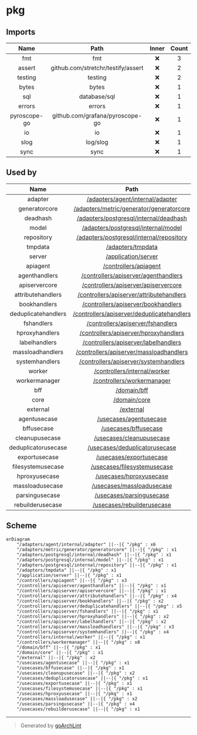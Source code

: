 # pkg

## Imports

|     Name     |                Path                | Inner | Count |
|:------------:|:----------------------------------:|:-----:|:-----:|
|     fmt      |                fmt                 |  ❌   |   3   |
|    assert    | github.com/stretchr/testify/assert |  ❌   |   2   |
|   testing    |              testing               |  ❌   |   2   |
|    bytes     |               bytes                |  ❌   |   1   |
|     sql      |            database/sql            |  ❌   |   1   |
|    errors    |               errors               |  ❌   |   1   |
| pyroscope-go |  github.com/grafana/pyroscope-go   |  ❌   |   1   |
|      io      |                 io                 |  ❌   |   1   |
|     slog     |              log/slog              |  ❌   |   1   |
|     sync     |                sync                |  ❌   |   1   |

## Used by

|        Name         |                                            Path                                            |
|:-------------------:|:------------------------------------------------------------------------------------------:|
|       adapter       |           [/adapters/agent/internal/adapter](adapters/agent/internal/adapter.md)           |
|    generatorcore    |   [/adapters/metric/generator/generatorcore](adapters/metric/generator/generatorcore.md)   |
|      deadhash       |     [/adapters/postgresql/internal/deadhash](adapters/postgresql/internal/deadhash.md)     |
|        model        |        [/adapters/postgresql/internal/model](adapters/postgresql/internal/model.md)        |
|     repository      |   [/adapters/postgresql/internal/repository](adapters/postgresql/internal/repository.md)   |
|       tmpdata       |                          [/adapters/tmpdata](adapters/tmpdata.md)                          |
|       server        |                        [/application/server](application/server.md)                        |
|      apiagent       |                      [/controllers/apiagent](controllers/apiagent.md)                      |
|    agenthandlers    |       [/controllers/apiserver/agenthandlers](controllers/apiserver/agenthandlers.md)       |
|    apiservercore    |       [/controllers/apiserver/apiservercore](controllers/apiserver/apiservercore.md)       |
|  attributehandlers  |   [/controllers/apiserver/attributehandlers](controllers/apiserver/attributehandlers.md)   |
|    bookhandlers     |        [/controllers/apiserver/bookhandlers](controllers/apiserver/bookhandlers.md)        |
| deduplicatehandlers | [/controllers/apiserver/deduplicatehandlers](controllers/apiserver/deduplicatehandlers.md) |
|     fshandlers      |          [/controllers/apiserver/fshandlers](controllers/apiserver/fshandlers.md)          |
|   hproxyhandlers    |      [/controllers/apiserver/hproxyhandlers](controllers/apiserver/hproxyhandlers.md)      |
|    labelhandlers    |       [/controllers/apiserver/labelhandlers](controllers/apiserver/labelhandlers.md)       |
|  massloadhandlers   |    [/controllers/apiserver/massloadhandlers](controllers/apiserver/massloadhandlers.md)    |
|   systemhandlers    |      [/controllers/apiserver/systemhandlers](controllers/apiserver/systemhandlers.md)      |
|       worker        |               [/controllers/internal/worker](controllers/internal/worker.md)               |
|    workermanager    |                 [/controllers/workermanager](controllers/workermanager.md)                 |
|         bff         |                                [/domain/bff](domain/bff.md)                                |
|        core         |                               [/domain/core](domain/core.md)                               |
|      external       |                                  [/external](external.md)                                  |
|    agentusecase     |                     [/usecases/agentusecase](usecases/agentusecase.md)                     |
|     bffusecase      |                       [/usecases/bffusecase](usecases/bffusecase.md)                       |
|   cleanupusecase    |                   [/usecases/cleanupusecase](usecases/cleanupusecase.md)                   |
| deduplicatorusecase |              [/usecases/deduplicatorusecase](usecases/deduplicatorusecase.md)              |
|    exportusecase    |                    [/usecases/exportusecase](usecases/exportusecase.md)                    |
|  filesystemusecase  |                [/usecases/filesystemusecase](usecases/filesystemusecase.md)                |
|    hproxyusecase    |                    [/usecases/hproxyusecase](usecases/hproxyusecase.md)                    |
|   massloadusecase   |                  [/usecases/massloadusecase](usecases/massloadusecase.md)                  |
|   parsingusecase    |                   [/usecases/parsingusecase](usecases/parsingusecase.md)                   |
|  rebuilderusecase   |                 [/usecases/rebuilderusecase](usecases/rebuilderusecase.md)                 |

## Scheme

```mermaid
erDiagram
    "/adapters/agent/internal/adapter" ||--|{ "/pkg" : x6
    "/adapters/metric/generator/generatorcore" ||--|{ "/pkg" : x1
    "/adapters/postgresql/internal/deadhash" ||--|{ "/pkg" : x1
    "/adapters/postgresql/internal/model" ||--|{ "/pkg" : x1
    "/adapters/postgresql/internal/repository" ||--|{ "/pkg" : x1
    "/adapters/tmpdata" ||--|{ "/pkg" : x1
    "/application/server" ||--|{ "/pkg" : x1
    "/controllers/apiagent" ||--|{ "/pkg" : x3
    "/controllers/apiserver/agenthandlers" ||--|{ "/pkg" : x1
    "/controllers/apiserver/apiservercore" ||--|{ "/pkg" : x1
    "/controllers/apiserver/attributehandlers" ||--|{ "/pkg" : x4
    "/controllers/apiserver/bookhandlers" ||--|{ "/pkg" : x2
    "/controllers/apiserver/deduplicatehandlers" ||--|{ "/pkg" : x5
    "/controllers/apiserver/fshandlers" ||--|{ "/pkg" : x1
    "/controllers/apiserver/hproxyhandlers" ||--|{ "/pkg" : x2
    "/controllers/apiserver/labelhandlers" ||--|{ "/pkg" : x2
    "/controllers/apiserver/massloadhandlers" ||--|{ "/pkg" : x3
    "/controllers/apiserver/systemhandlers" ||--|{ "/pkg" : x4
    "/controllers/internal/worker" ||--|{ "/pkg" : x1
    "/controllers/workermanager" ||--|{ "/pkg" : x8
    "/domain/bff" ||--|{ "/pkg" : x1
    "/domain/core" ||--|{ "/pkg" : x1
    "/external" ||--|{ "/pkg" : x2
    "/usecases/agentusecase" ||--|{ "/pkg" : x1
    "/usecases/bffusecase" ||--|{ "/pkg" : x1
    "/usecases/cleanupusecase" ||--|{ "/pkg" : x2
    "/usecases/deduplicatorusecase" ||--|{ "/pkg" : x1
    "/usecases/exportusecase" ||--|{ "/pkg" : x1
    "/usecases/filesystemusecase" ||--|{ "/pkg" : x1
    "/usecases/hproxyusecase" ||--|{ "/pkg" : x1
    "/usecases/massloadusecase" ||--|{ "/pkg" : x2
    "/usecases/parsingusecase" ||--|{ "/pkg" : x4
    "/usecases/rebuilderusecase" ||--|{ "/pkg" : x1
```

---

> Generated by [goArchLint](https://github.com/gbh007/goarchlint)

